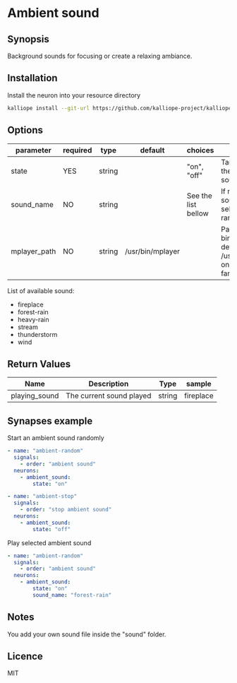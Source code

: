 # Ambient sound

## Synopsis

Background sounds for focusing or create a relaxing ambiance.

## Installation

Install the neuron into your resource directory
```bash
kalliope install --git-url https://github.com/kalliope-project/kalliope_neuron_ambient_sound.git
```

## Options

| parameter    | required | type   | default          | choices             | comment                                                                     |
|--------------|----------|--------|------------------|---------------------|-----------------------------------------------------------------------------|
| state        | YES      | string |                  | "on", "off"         | Target state of the ambient sound.                                          |
| sound_name   | NO       | string |                  | See the list bellow | If not set, a sound will be selected randomly                               |
| mplayer_path | NO       | string | /usr/bin/mplayer |                     | Path to mplayer binary. By default /usr/bin/mplayer on Debian family system |

List of available sound:
- fireplace
- forest-rain
- heavy-rain
- stream
- thunderstorm
- wind


## Return Values

| Name          | Description              | Type   | sample    |
|---------------|--------------------------|--------|-----------|
| playing_sound | The current sound played | string | fireplace |

## Synapses example

Start an ambient sound randomly
```yml
- name: "ambient-random"
  signals:
    - order: "ambient sound"
  neurons:
    - ambient_sound:
        state: "on"
```

```yml
- name: "ambient-stop"
  signals:
    - order: "stop ambient sound"
  neurons:
    - ambient_sound:
        state: "off"
```

Play selected ambient sound
```yml
- name: "ambient-random"
  signals:
    - order: "ambient sound"
  neurons:
    - ambient_sound:
        state: "on"
        sound_name: "forest-rain"
```

## Notes

You add your own sound file inside the "sound" folder.

## Licence

MIT
